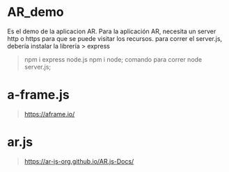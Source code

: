 # AR_demo
Es el demo de la aplicacion AR. Para la aplicación AR, necesita un server http o https para que se puede visitar los recursos.
para correr el server.js, debería instalar la librería > express
> npm i express
node.js
> npm i node;
comando para correr
> node server.js;

# a-frame.js
> https://aframe.io/

# ar.js
> https://ar-js-org.github.io/AR.js-Docs/
